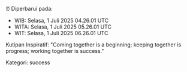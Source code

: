 ⏰ Diperbarui pada:
- WIB: Selasa, 1 Juli 2025 04.26.01 UTC
- WITA: Selasa, 1 Juli 2025 05.26.01 UTC
- WIT: Selasa, 1 Juli 2025 06.26.01 UTC

Kutipan Inspiratif:
"Coming together is a beginning; keeping together is progress; working together is success."


Kategori: success

